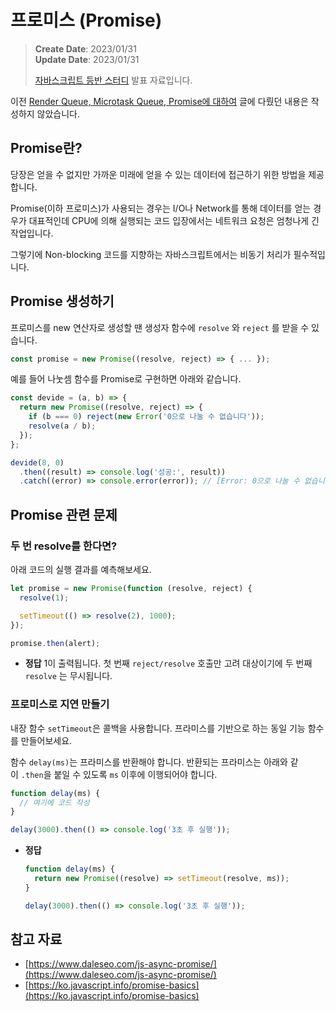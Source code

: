 # 프로미스 (Promise)

> **Create Date**: 2023/01/31  
> **Update Date**: 2023/01/31
>
> [자바스크립트 등반 스터디](https://github.com/FECrash/JavaScript-Mountain) 발표 자료입니다.

이전 [Render Queue, Microtask Queue, Promise에 대하여](https://www.notion.so/Render-Queue-Microtask-Queue-Promise-54d79ca7f7bd42fc98a33b202a0ce03a) 글에 다뤘던 내용은 작성하지 않았습니다.

## Promise란?

당장은 얻을 수 없지만 가까운 미래에 얻을 수 있는 데이터에 접근하기 위한 방법을 제공합니다.

Promise(이하 프로미스)가 사용되는 경우는 I/O나 Network를 통해 데이터를 얻는 경우가 대표적인데 CPU에 의해 실행되는 코드 입장에서는 네트워크 요청은 엄청나게 긴 작업입니다.

그렇기에 Non-blocking 코드를 지향하는 자바스크립트에서는 비동기 처리가 필수적입니다.

## Promise 생성하기

프로미스를 new 연산자로 생성할 땐 생성자 함수에 `resolve` 와 `reject` 를 받을 수 있습니다.

```jsx
const promise = new Promise((resolve, reject) => { ... });
```

예를 들어 나눗셈 함수를 Promise로 구현하면 아래와 같습니다.

```jsx
const devide = (a, b) => {
  return new Promise((resolve, reject) => {
    if (b === 0) reject(new Error('0으로 나눌 수 없습니다'));
    resolve(a / b);
  });
};

devide(8, 0)
  .then((result) => console.log('성공:', result))
  .catch((error) => console.error(error)); // [Error: 0으로 나눌 수 없습니다]
```

## Promise 관련 문제

### 두 번 resolve를 한다면?

아래 코드의 실행 결과를 예측해보세요.

```jsx
let promise = new Promise(function (resolve, reject) {
  resolve(1);

  setTimeout(() => resolve(2), 1000);
});

promise.then(alert);
```

- **정답**
  1이 출력됩니다.
  첫 번째 `reject/resolve` 호출만 고려 대상이기에 두 번째 `resolve` 는 무시됩니다.

### 프로미스로 지연 만들기

내장 함수 `setTimeout`은 콜백을 사용합니다. 프라미스를 기반으로 하는 동일 기능 함수를 만들어보세요.

함수 `delay(ms)`는 프라미스를 반환해야 합니다.
반환되는 프라미스는 아래와 같이 `.then`을 붙일 수 있도록 `ms` 이후에 이행되어야 합니다.

```jsx
function delay(ms) {
  // 여기에 코드 작성
}

delay(3000).then(() => console.log('3초 후 실행'));
```

- **정답**
  ```jsx
  function delay(ms) {
    return new Promise((resolve) => setTimeout(resolve, ms));
  }

  delay(3000).then(() => console.log('3초 후 실행'));
  ```

## 참고 자료

- [https://www.daleseo.com/js-async-promise/](https://www.daleseo.com/js-async-promise/)
- [https://ko.javascript.info/promise-basics](https://ko.javascript.info/promise-basics)
